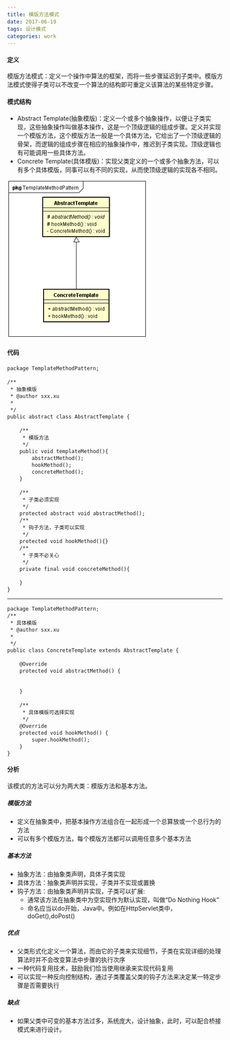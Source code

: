 ```yaml
---
title: 模版方法模式
date: 2017-06-19
tags: 设计模式
categories: work
---
```


#### 定义 ####

模版方法模式：定义一个操作中算法的框架，而将一些步骤延迟到子类中。模版方法模式使得子类可以不改变一个算法的结构即可重定义该算法的某些特定步骤。
  
#### 模式结构 ####

-  Abstract Template(抽象模版)：定义一个或多个抽象操作，以便让子类实现，这些抽象操作叫做基本操作，这是一个顶级逻辑的组成步骤。定义并实现一个模版方法，这个模版方法一般是一个具体方法，它给出了一个顶级逻辑的骨架，而逻辑的组成步骤在相应的抽象操作中，推迟到子类实现。顶级逻辑也有可能调用一些具体方法。
-  Concrete Template(具体模版)：实现父类定义的一个或多个抽象方法，可以有多个具体模版，同事可以有不同的实现，从而使顶级逻辑的实现各不相同。
 
![类图](/images/template_method_pattern_class_diagram.png)

#### 代码 ####
	
	package TemplateMethodPattern;
	
	/**
	 * 抽象模版
	 * @author sxx.xu
	 *
	 */
	public abstract class AbstractTemplate {

		/**
		 * 模版方法
		 */
		public void templateMethod(){
			abstractMethod();
			hookMethod();
			concreteMethod();
		}
		
		/**
		 * 子类必须实现
		 */
		protected abstract void abstractMethod();
		/**
		 * 钩子方法，子类可以实现
		 */
		protected void hookMethod(){}
		/**
		 * 子类不必关心
		 */
		private final void concreteMethod(){
			
		}
	}

 
********************

	package TemplateMethodPattern;
	/**
	 * 具体模版
	 * @author sxx.xu
	 *
	 */
	public class ConcreteTemplate extends AbstractTemplate {
	
		@Override
		protected void abstractMethod() {
			 
	
		}
	
		/**
		 * 具体模版可选择实现
		 */
		@Override
		protected void hookMethod() {
			super.hookMethod();
		}
	}

#### 分析 ####

该模式的方法可以分为两大类：模版方法和基本方法。

##### 模版方法 #####

- 定义在抽象类中，把基本操作方法组合在一起形成一个总算放或一个总行为的方法
- 可以有多个模版方法，每个模版方法都可以调用任意多个基本方法


##### 基本方法 #####

- 抽象方法：由抽象类声明，具体子类实现
- 具体方法：抽象类声明并实现，子类并不实现或置换
- 钩子方法：由抽象类声明并实现，子类可以扩展:
	- 通常该方法在抽象类中为空实现作为默认实现，叫做“Do Nothing Hook”
	- 命名应当以do开始，Java中。例如在HttpServlet类中，doGet(),doPost()


##### 优点 #####

- 父类形式化定义一个算法，而由它的子类来实现细节，子类在实现详细的处理算法时并不会改变算法中步骤的执行次序
- 一种代码复用技术，鼓励我们恰当使用继承来实现代码复用
- 可以实现一种反向控制结构，通过子类覆盖父类的钩子方法来决定某一特定步骤是否需要执行

##### 缺点 #####

-  如果父类中可变的基本方法过多，系统庞大，设计抽象，此时，可以配合桥接模式来进行设计。

 

